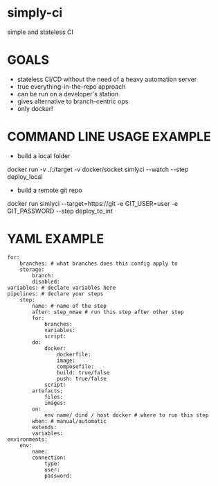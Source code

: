 # simply-ci
simple and stateless CI


# GOALS

- stateless CI/CD without the need of a heavy automation server
- true everything-in-the-repo approach  
- can be run on a developer's station
- gives alternative to branch-centric ops 
- only docker!


# COMMAND LINE USAGE EXAMPLE

- build a local folder

docker run -v ./:/target -v docker/socket simlyci --watch --step deploy_local 

- build a remote git repo

docker run simlyci --target=https://git -e GIT_USER=user -e GIT_PASSWORD --step deploy_to_int



# YAML EXAMPLE

````
for:
	branches: # what branches does this config apply to
	storage:
		branch:
		disabled: 
variables: # declare variables here
pipelines: # declare your steps
	step: 
		name: # name of the step
		after: step_nmae # run this step after other step
		for:
			branches:
			variables:
			script:
		do:
			docker:
				dockerfile:
				image:
				composefile:
				build: true/false
				push: true/false
			script:
		artefacts;
			files:
			images:
		on:
			env name/ dind / host docker # where to run this step
		when: # manual/automatic
		extends:
		variables:
environments:
	env:
		name:
		connection:
			type:
			user:
			password:			
````
